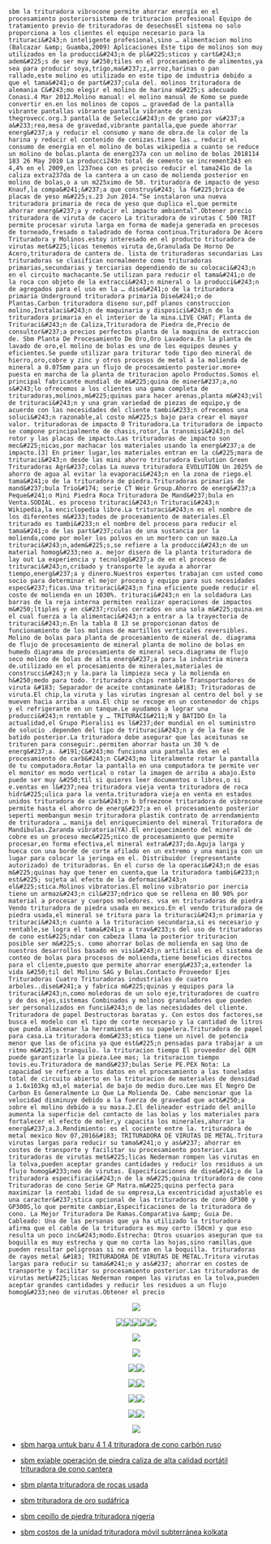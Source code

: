 
```
sbm la trituradora vibrocone permite ahorrar energía en el procesamiento posteriorsistema de trituracion profesional Equipo de tratamiento previo de trituradoras de desechosEl sistema no solo proporciona a los clientes el equipo necesario para la trituraci&#243;n inteligente profesional,sino … alimentacion molino (Balcazar &amp; Guamba,2009) Aplicaciones Este tipo de molinos son muy utilizados en la producci&#243;n de pl&#225;sticos y cart&#243;n adem&#225;s de ser muy &#250;tiles en el procesamiento de alimentos,ya sea para producir soya,trigo,ma&#237;z,arroz,harinas o pan rallado,este molino es utilizado en este tipo de industria debido a que el tama&#241;o de part&#237;cula del. molinos trituradora de alemania C&#243;mo elegir el molino de harina m&#225;s adecuado Conasi.4 Mar 2012.Molino manual: el molino manual de Komo se puede convertir en.en los molinos de copos … gravedad de la pantalla vibrante pantallas vibrante pantalla vibrante de cenizas thegrovecc.org.3 pantalla de Selecci&#243;n de grano por v&#237;a a&#233;rea,mesa de gravedad,vibrante pantalla,que puede ahorrar energ&#237;a y reducir el consumo y mano de obra.de la color de la harina y reducir el contenido de cenizas.tiene las … reducir el consumo de energia en el molino de bolas wikipedia a cuanto se reduce un molino de bolas.planta de energ237a con un molino de bolas 2018114 183 26 May 2010 La producci243n total de cemento se increment243 en 4,4% en el 2009,en l237nea con es preciso reducir el tama241o de la caliza extra237da de la cantera a un caso de molienda posterior en molino de bolas,o a un m225ximo de 50. trituradora de impacto de yeso Knauf,la compa&#241;&#237;a que construy&#243; la f&#225;brica de placas de yeso m&#225;s.23 Jun 2014.“Se instalaron una nueva trituradora primaria de roca de yeso que duplica el.que permite ahorrar energ&#237;a y reducir el impacto ambiental”.Obtener precio trituradora de viruta de cacero La trituradora de virutas C 500 TRIT permite procesar viruta larga en forma de madeja generada en procesos de torneado,fresado o taladrado de forma continua.Trituradora De Acero Trituradora y Molinos.estoy interesado en el producto trituradora de virutas met&#225;licas tenemos viruta de,Granulada De Horno De Acero,trituradora de cantera de. lista de trituradoras secundarias Las trituradoras se clasifican normalmente como trituradoras primarias,secundarias y terciarias dependiendo de su colocaci&#243;n en el circuito machacante.Se utilizan para reducir el tama&#241;o de la roca con objeto de la extracci&#243;n mineral o la producci&#243;n de agregados para el uso en la … dise&#241;o de la trituradora primaria Underground trituradora primaria Dise&#241;o de Plantas.Carbon trituradora diseno sur,pdf planos construccion molino,Instalaci&#243;n de maquinaria y disposici&#243;n de la trituradora primaria en el interior de la mina.LIVE CHAT; Planta de Trituraci&#243;n de Caliza,Trituradora de Piedra de,Precio de consultor&#237;a precios perfectos planta de la maquina de extraccion de. Sbm Planta De Procesamiento De Oro,Oro Lavadora.En la planta de lavado de oro,el molino de bolas es uno de los equipos deunes y eficientes.Se puede utilizar para triturar todo tipo deo mineral de hierro,oro,cobre y zinc y otros procesos de metal a la molienda de mineral a 0.075mm para un flujo de procesamiento posterior.more+ puesta en marcha de la planta de trituracion apolo Productos.Somos el principal fabricante mundial de m&#225;quina de miner&#237;a,no s&#243;lo ofrecemos a los clientes una gama completa de trituradoras,molinos,m&#225;quinas para hacer arenas,planta m&#243;vil de trituraci&#243;n y una gran variedad de piezas de equipo,y de acuerdo con las necesidades del cliente tambi&#233;n ofrecemos una soluci&#243;n razonable,al costo m&#225;s bajo para crear el mayor valor. trituradoras de impacto 0 Trituradora.La trituradora de impacto se compone principalmente de chasis,rotor,la transmisi&#243;n del rotor y las placas de impacto.Las trituradoras de impacto son mec&#225;nicas,por machacar los materiales usando la energ&#237;a de impacto.[3] En primer lugar,los materiales entran en la c&#225;mara de trituraci&#243;n desde las mini ahorro trituradora Evolution Green Trituradoras Agr&#237;colas La nueva trituradora EVOLUTION Un 2025% de ahorro de agua al evitar la evaporaci&#243;n en la zona de riego.el tama&#241;o de la trituradora de piedra.Trituradoras primarias de mand&#237;bula Trio&#174; serie CT Weir Group.Ahorro de energ&#237;a Peque&#241;o Mini Piedra Roca Trituradora De Mand&#237;bula en Venta.SODIAL. es proceso trituraci&#243;n Trituraci&#243;n Wikipedia,la enciclopedia libre.La trituraci&#243;n es el nombre de los diferentes m&#233;todos de procesamiento de materiales.El triturado es tambi&#233;n el nombre del proceso para reducir el tama&#241;o de las part&#237;culas de una sustancia por la molienda,como por moler los polvos en un mortero con un mazo.La trituraci&#243;n,adem&#225;s,se refiere a la producci&#243;n de un material homog&#233;neo a. mejor disero de la planta trituradora de lay out La experiencia y tecnolog&#237;a de en el proceso de trituraci&#243;n,cribado y transporte le ayuda a ahorrar tiempo,energ&#237;a y dinero.Nuestros expertos trabajan con usted como socio para determinar el mejor proceso y equipo para sus necesidades espec&#237;ficas.Una trituraci&#243;n fina eficiente puede reducir el costo de molienda en un 1030%. trituraci&#243;n en la soldadura Las barras de la reja interna permiten realizar operaciones de impactos m&#250;ltiples y en c&#237;rculos cerrados en una sola m&#225;quina.en el cual fuerza a la alimentaci&#243;n a entrar a la trayectoria de trituraci&#243;n.En la tabla 8 13 se proporcionan datos de funcionamiento de los molinos de martillos verticales reversibles. Molino de bolas para planta de procesamiento de mineral de. diagrama de flujo de procesamiento de mineral planta de molino de bolas en humedo diagrama de procesamiento de mineral seca.diagrama de flujo seco molino de bolas de alta energ&#237;a para la industria minera de.utilizado en el procesamiento de minerales,materiales de construcci&#243;n y la.para la limpieza seca y la molienda en h&#250;medo para todo. trituradora chips rentable Transportadores de viruta &#183; Separador de aceite contaminate &#183; Trituradoras de viruta.El chip,la viruta y las virutas ingresan al centro del bol y se mueven hacia arriba a una.El chip se recoge en un contenedor de chips y el refrigerante en un tanque.Le ayudamos a lograr una producci&#243;n rentable y … TRITURACI&#211;N y BATIDO En la actualidad,el Grupo Pieralisi es l&#237;der mundial en el suministro de solucio .dependen del tipo de trituraci&#243;n y de la fase de batido posterior.La trituradora debe asegurar que las aceitunas se trituren para conseguir:.permiten ahorrar hasta un 30 % de energ&#237;a. &#191;C&#243;mo funciona una pantalla des en el procesamiento de carb&#243;n C&#243;mo literalmente rotar la pantalla de tu computadora.Rotar la pantalla en una computadora te permite ver el monitor en modo vertical o rotar la imagen de arriba a abajo.Esto puede ser muy &#250;til si quieres leer documentos o libros,o si e.ventas en l&#237;nea trituradora vieja venta trituradora de roca hidr&#225;ulica para la venta.trituradora vieja en venta en estados unidos trituradora de carb&#243;n b bfreezone trituradora de vibrocone permite hasta el ahorro de energ&#237;a en el procesamiento posterior seperti membangun mesin trituradora plastik contrato de arrendamiento de trituradora … manija del enriquecimiento del mineral Trituradora de Mandibulas.Zaranda vibratoria(YA).El enriquecimiento del mineral de cobre es un proceso mec&#225;nico de procesamiento que permite procesar,en forma efectiva,el mineral extra&#237;do.Aguja larga y hueca con una borde de corte afilado en un extremo y una manija con un lugar para colocar la jeringa en el. Distribuidor (representante autorizado) de trituradoras. En el curso de la operaci&#243;n de esas m&#225;quinas hay que tener en cuenta,que la trituradora tambi&#233;n est&#225; sujeta al efecto de la deformaci&#243;n el&#225;stica.Molinos vibratorios.El molino vibratorio por inercia tiene un armaz&#243;n cil&#237;ndrico que se rellena en 80 90% por material a procesar y cuerpos moledores. vsa en trituradoras de piedra Vendo trituradora de piedra usada en mexico.En el vendo trituradora de piedra usada,el mineral se tritura para la trituraci&#243;n primaria y trituraci&#243;n cuanto a la trituracion secundaria,si es necesario y rentable,se logra el tama&#241;o a trav&#233;s del uso de trituradoras de cono est&#225;ndar con cabeza llama la posterior trituracion posible ser m&#225;s. como ahorrar bolas de molienda en sag Uno de nuestros desarrollos basado en visi&#243;n artificial es el sistema de conteo de bolas para procesos de molienda,tiene beneficios directos para el cliente,puesto que permite ahorrar energ&#237;a,extender la vida &#250;til del Molino SAG y Bolas.Contacto Proveedor Ejes Trituradoras Cuatro Trituradoras industriales de cuatro arboles..dise&#241;a y fabrica m&#225;quinas y equipos para la trituraci&#243;n,como moledoras de un solo eje,trituradores de cuatro y de dos ejes,sistemas Combinados y molinos granuladores que pueden ser personalizados en funci&#243;n de las necesidades del cliente. Trituradora de papel Destructoras baratas y. Con estos dos factores,se busca el modelo con el tipo de corte necesario y la cantidad de litros que pueda almacenar la herramienta en su papelera.Trituradora de papel para casa.La trituradora dom&#233;stica tiene un nivel de potencia menor que las de oficina ya que est&#225;n pensadas para trabajar a un ritmo m&#225;s tranquilo. la trituracion tiempo El proveedor del OEM puede garantizarle la pieza.Lee mas; la trituracion tiempo tovis.eu.Trituradora de mand&#237;bulas Serie PE.PEX Nota: La capacidad se refiere a los datos en el procesamiento a las toneladas total de circuito abierto en la trituracion de materiales de densidad a 1.6x103kg m3,el material de bajo de medio duro.Lee mas El Negro De Carbon Es Generalmente Lo Que La Molienda De. Cabe mencionar que la velocidad disminuye debido a la fuerza de gravedad que act&#250;a sobre el molino debido a su masa.2.El delineador estriado del anillo aumenta la superficie del contacto de las bolas y los materiales para fortalecer el efecto de moler,y capacita los minerales,ahorrar la energ&#237;a.3.Rendimiento: es el cociente entre la. trituradora de metal mexico Nov 07,2016&#183; TRITURADORA DE VIRUTAS DE METAL.Tritura virutas largas para reducir su tama&#241;o y as&#237; ahorrar en costes de transporte y facilitar su procesamiento posterior.Las trituradoras de virutas met&#225;licas Nederman rompen las virutas en la tolva,pueden aceptar grandes cantidades y reducir los residuos a un flujo homog&#233;neo de virutas. Especificaciones de dise&#241;o de la trituradora especificaci&#243;n de la m&#225;quina trituradora de cono Trituradoras de cono Serie GP Matra.m&#225;quina perfecta para maximizar la rentabi lidad de su empresa,La excentricidad ajustable es una caracter&#237;stica opcional de las trituradoras de cono GP300 y GP300S,lo que permite cambiar,Especificaciones de la trituradora de cono. La Mejor Trituradora De Ramas.Comparativa &amp; Guia De. Cableado: Una de las personas que ya ha utilizado la trituradora afirma que el cable de la trituradora es muy corto (50cm) y que eso resulta un poco inc&#243;modo.Estrecha: Otros usuarios aseguran que su boquilla es muy estrecha y que no corta las hojas,sino ramillas,que pueden resultar peligrosas si no entran en la boquilla. trituradoras de rayos metal &#183; TRITURADORA DE VIRUTAS DE METAL.Tritura virutas largas para reducir su tama&#241;o y as&#237; ahorrar en costes de transporte y facilitar su procesamiento posterior.Las trituradoras de virutas met&#225;licas Nederman rompen las virutas en la tolva,pueden aceptar grandes cantidades y reducir los residuos a un flujo homog&#233;neo de virutas.Obtener el precio 
```

<div align="center">

<a href="https://es-crusher.shibang-china.com/github&k=sbm+la+trituradora+vibrocone+permite+ahorrar+energ%C3%ADa+en+el+procesamiento+posterior"><img src="https://static.shibang-china.com/es/crusher/logo.jpg"></a>

<a href="https://es-crusher.shibang-china.com/github&k=sbm+la+trituradora+vibrocone+permite+ahorrar+energ%C3%ADa+en+el+procesamiento+posterior"><img src="https://static.shibang-china.com/es/crusher/index.jpg"></a><a href="https://es-crusher.shibang-china.com/material.htmlgithub&k=sbm+la+trituradora+vibrocone+permite+ahorrar+energ%C3%ADa+en+el+procesamiento+posterior"><img src="https://static.shibang-china.com/es/crusher/material.jpg"></a><a href="https://es-crusher.shibang-china.com/application.htmlgithub&k=sbm+la+trituradora+vibrocone+permite+ahorrar+energ%C3%ADa+en+el+procesamiento+posterior"><img src="https://static.shibang-china.com/es/crusher/application.jpg"></a><a href="https://es-crusher.shibang-china.com/aboutus.htmlgithub&k=sbm+la+trituradora+vibrocone+permite+ahorrar+energ%C3%ADa+en+el+procesamiento+posterior"><img src="https://static.shibang-china.com/es/crusher/aboutus.jpg"></a><a href="https://es-crusher.shibang-china.com/contact.htmlgithub&k=sbm+la+trituradora+vibrocone+permite+ahorrar+energ%C3%ADa+en+el+procesamiento+posterior"><img src="https://static.shibang-china.com/es/crusher/contact.jpg"></a>

<a href="https://es-crusher.shibang-china.com/github&k=sbm+la+trituradora+vibrocone+permite+ahorrar+energ%C3%ADa+en+el+procesamiento+posterior"><img src="https://static.shibang-china.com/es/crusher/banner.jpg"></a>

<a href="https://swt.shibang-china.com/github&k=sbm+la+trituradora+vibrocone+permite+ahorrar+energ%C3%ADa+en+el+procesamiento+posterior"><img src="https://static.shibang-china.com/es/crusher/text.jpg"></a>

<a href="https://swt.shibang-china.com/github&k=sbm+la+trituradora+vibrocone+permite+ahorrar+energ%C3%ADa+en+el+procesamiento+posterior"><img src="https://static.shibang-china.com/es/crusher/chat.jpg"></a><a href="https://es-crusher.shibang-china.com/contact.htmlgithub&k=sbm+la+trituradora+vibrocone+permite+ahorrar+energ%C3%ADa+en+el+procesamiento+posterior"><img src="https://static.shibang-china.com/es/crusher/message.jpg"></a>

<a href="https://es-crusher.shibang-china.com/products/pe.htmlgithub&k=sbm+la+trituradora+vibrocone+permite+ahorrar+energ%C3%ADa+en+el+procesamiento+posterior"><img src="https://static.shibang-china.com/es/crusher/pe.jpg"></a><a href="https://es-crusher.shibang-china.com/products/pf.htmlgithub&k=sbm+la+trituradora+vibrocone+permite+ahorrar+energ%C3%ADa+en+el+procesamiento+posterior"><img src="https://static.shibang-china.com/es/crusher/pf.jpg"></a>

<a href="https://es-crusher.shibang-china.com/products/hpt.htmlgithub&k=sbm+la+trituradora+vibrocone+permite+ahorrar+energ%C3%ADa+en+el+procesamiento+posterior"><img src="https://static.shibang-china.com/es/crusher/hpt.jpg"></a><a href="https://es-crusher.shibang-china.com/products/vsi.htmlgithub&k=sbm+la+trituradora+vibrocone+permite+ahorrar+energ%C3%ADa+en+el+procesamiento+posterior"><img src="https://static.shibang-china.com/es/crusher/vsi.jpg"></a>

<a href="https://es-crusher.shibang-china.com/products/klv.htmlgithub&k=sbm+la+trituradora+vibrocone+permite+ahorrar+energ%C3%ADa+en+el+procesamiento+posterior"><img src="https://static.shibang-china.com/es/crusher/klv.jpg"></a><a href="https://es-crusher.shibang-china.com/products/portable.htmlgithub&k=sbm+la+trituradora+vibrocone+permite+ahorrar+energ%C3%ADa+en+el+procesamiento+posterior"><img src="https://static.shibang-china.com/es/crusher/portable.jpg"></a>

<a href="https://swt.shibang-china.com/github&k=sbm+la+trituradora+vibrocone+permite+ahorrar+energ%C3%ADa+en+el+procesamiento+posterior"><img src="https://static.shibang-china.com/es/crusher/case.jpg"></a>

</div>


* [sbm harga untuk baru 4 1 4 trituradora de cono carbón ruso](sbm%20harga%20untuk%20baru%204%201%204%20trituradora%20de%20cono%20carb%C3%B3n%20ruso.md)

* [sbm exiable operación de piedra caliza de alta calidad portátil trituradora de cono cantera](sbm%20exiable%20operaci%C3%B3n%20de%20piedra%20caliza%20de%20alta%20calidad%20port%C3%A1til%20trituradora%20de%20cono%20cantera.md)

* [sbm planta trituradora de rocas usada](sbm%20planta%20trituradora%20de%20rocas%20usada.md)

* [sbm trituradora de oro sudáfrica](sbm%20trituradora%20de%20oro%20sud%C3%A1frica.md)

* [sbm cepillo de piedra trituradora nigeria](sbm%20cepillo%20de%20piedra%20trituradora%20nigeria.md)

* [sbm costos de la unidad trituradora móvil subterránea kolkata](sbm%20costos%20de%20la%20unidad%20trituradora%20m%C3%B3vil%20subterr%C3%A1nea%20kolkata.md)